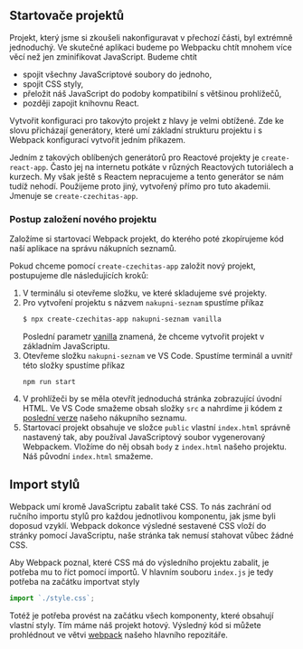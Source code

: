 ## Startovače projektů

Projekt, který jsme si zkoušeli nakonfiguravat v přechozí části, byl extrémně jednoduchý. Ve skutečné aplikaci budeme po Webpacku chtít mnohem více věcí než jen zminifikovat JavaScript. Budeme chtít

- spojit všechny JavaScriptové soubory do jednoho,
- spojit CSS styly,
- přeložit náš JavaScript do podoby kompatibilní s většinou prohlížečů,
- později zapojit knihovnu React.

Vytvořit konfiguraci pro takovýto projekt z hlavy je velmi obtížené. Zde ke slovu přicházají generátory, které umí základní strukturu projektu i s Webpack konfigurací vytvořit jedním příkazem.

Jedním z takových oblíbených generátorů pro Reactové projekty je `create-react-app`. Často jej na internetu potkáte v různých Reactových tutoriálech a kurzech. My však ještě s Reactem nepracujeme a tento generátor se nám tudíž nehodí. Použijeme proto jiný, vytvořený přímo pro tuto akademii. Jmenuje se `create-czechitas-app`.

### Postup založení nového projektu

Založíme si startovací Webpack projekt, do kterého poté zkopírujeme kód naší aplikace na správu nákupních seznamů.

Pokud chceme pomocí `create-czechitas-app` založit nový projekt, postupujeme dle následujících kroků:

1. V terminálu si otevřeme složku, ve které skladujeme své projekty.
1. Pro vytvoření projektu s názvem `nakupni-seznam` spustíme příkaz
   ```sh
   $ npx create-czechitas-app nakupni-seznam vanilla
   ```
   Poslední parametr [vanilla](https://en.wikipedia.org/wiki/Plain_vanilla) znamená, že chceme vytvořit projekt v základním JavaScriptu.
1. Otevřeme složku `nakupni-seznam` ve VS Code. Spustíme terminál a uvnitř této složky spustíme příkaz
   ```
   npm run start
   ```
1. V prohlížeči by se měla otevřít jednoduchá stránka zobrazující úvodní HTML. Ve VS Code smažeme obsah složky `src` a nahrdíme ji kódem z [poslední verze](https://github.com/Czechitas-podklady-WEB/prvni-komponenta/tree/posilani-dat) našeho nákupního seznamu. 
1. Startovací projekt obsahuje ve složce `public` vlastní `index.html` správně nastavený tak, aby používal JavaScriptový soubor vygenerovaný Webpackem. Vložíme do něj obsah `body` z `index.html` našeho projektu. Náš původní `index.html` smažeme.

## Import stylů

Webpack umí kromě JavaScriptu zabalit také CSS. To nás zachrání od ručního importu stylů pro každou jednotlivou komponentu, jak jsme byli doposud vzyklí. Webpack dokonce výsledné sestavené CSS vloží do stránky pomocí JavaScriptu, naše stránka tak nemusí stahovat vůbec žádné CSS. 

Aby Webpack poznal, které CSS má do výsledního projektu zabalit, je potřeba mu to říct pomocí importů. V hlavním souboru `index.js` je tedy potřeba na začátku importvat styly

```js
import `./style.css`;
```

Totéž je potřeba provést na začátku všech komponenty, které obsahují vlastní styly. Tím máme náš projekt hotový. Výsledný kód si můžete prohlédnout ve větvi [webpack](https://github.com/Czechitas-podklady-WEB/prvni-komponenta/tree/webpack) našeho hlavního repozitáře.

